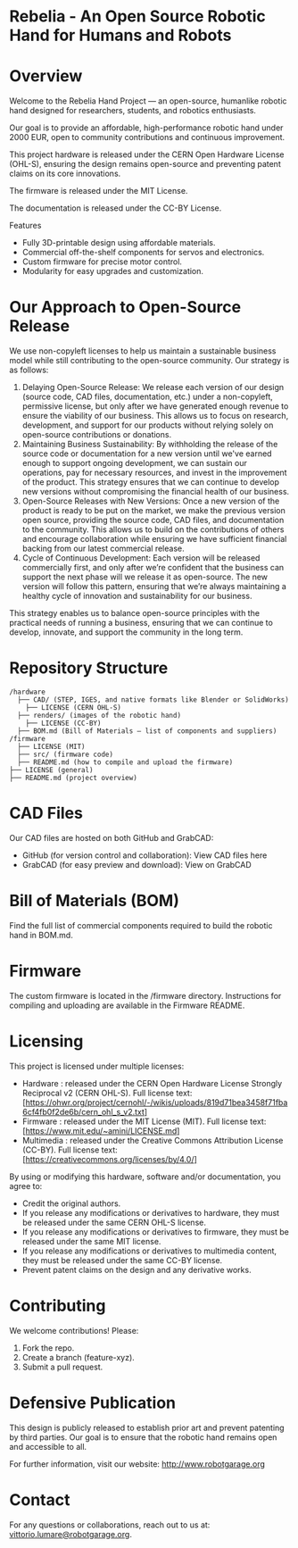 Rebelia - An Open Source Robotic Hand for Humans and Robots
===========================================================


Overview
========

Welcome to the Rebelia Hand Project — an open-source, humanlike robotic hand designed for researchers, students, and robotics enthusiasts.

Our goal is to provide an affordable, high-performance robotic hand under 2000 EUR, open to community contributions and continuous improvement.

This project hardware is released under the CERN Open Hardware License (OHL-S), ensuring the design remains open-source and preventing patent claims on its core innovations.

The firmware is released under the MIT License.

The documentation is released under the CC-BY License.


Features
* Fully 3D-printable design using affordable materials.
* Commercial off-the-shelf components for servos and electronics.
* Custom firmware for precise motor control.
* Modularity for easy upgrades and customization.

Our Approach to Open-Source Release
===================================
We use non-copyleft licenses to help us maintain a sustainable business model while still contributing to the open-source community. Our strategy is as follows:

1. Delaying Open-Source Release: We release each version of our design (source code, CAD files, documentation, etc.) under a non-copyleft, permissive license, but only after we have generated enough revenue to ensure the viability of our business. This allows us to focus on research, development, and support for our products without relying solely on open-source contributions or donations.
2. Maintaining Business Sustainability: By withholding the release of the source code or documentation for a new version until we've earned enough to support ongoing development, we can sustain our operations, pay for necessary resources, and invest in the improvement of the product. This strategy ensures that we can continue to develop new versions without compromising the financial health of our business.
3. Open-Source Releases with New Versions: Once a new version of the product is ready to be put on the market, we make the previous version open source, providing the source code, CAD files, and documentation to the community. This allows us to build on the contributions of others and encourage collaboration while ensuring we have sufficient financial backing from our latest commercial release.
4. Cycle of Continuous Development: Each version will be released commercially first, and only after we’re confident that the business can support the next phase will we release it as open-source. The new version will follow this pattern, ensuring that we’re always maintaining a healthy cycle of innovation and sustainability for our business.

This strategy enables us to balance open-source principles with the practical needs of running a business, ensuring that we can continue to develop, innovate, and support the community in the long term.


Repository Structure
====================

```
/hardware
  ├── CAD/ (STEP, IGES, and native formats like Blender or SolidWorks)
    ├── LICENSE (CERN OHL-S)
  ├── renders/ (images of the robotic hand)
    ├── LICENSE (CC-BY)
  ├── BOM.md (Bill of Materials — list of components and suppliers)
/firmware
  ├── LICENSE (MIT)
  ├── src/ (firmware code)
  ├── README.md (how to compile and upload the firmware)
├── LICENSE (general)
├── README.md (project overview)
```


CAD Files
=========

Our CAD files are hosted on both GitHub and GrabCAD:
* GitHub (for version control and collaboration): View CAD files here
* GrabCAD (for easy preview and download): View on GrabCAD

Bill of Materials (BOM)
=======================
Find the full list of commercial components required to build the robotic hand in BOM.md.


Firmware
========
The custom firmware is located in the /firmware directory. Instructions for compiling and uploading are available in the Firmware README.

Licensing
=========
This project is licensed under multiple licenses:
* Hardware : released under the CERN Open Hardware License Strongly Reciprocal v2 (CERN OHL-S). Full license text: [https://ohwr.org/project/cernohl/-/wikis/uploads/819d71bea3458f71fba6cf4fb0f2de6b/cern_ohl_s_v2.txt]
* Firmware : released under the MIT License (MIT). Full license text: [https://www.mit.edu/~amini/LICENSE.md]
* Multimedia : released under the Creative Commons Attribution License (CC-BY). Full license text: [https://creativecommons.org/licenses/by/4.0/]

By using or modifying this hardware, software and/or documentation, you agree to:
* Credit the original authors.
* If you release any modifications or derivatives to hardware, they must be released under the same CERN OHL-S license.
* If you release any modifications or derivatives to firmware, they must be released under the same MIT license.
* If you release any modifications or derivatives to multimedia content, they must be released under the same CC-BY license.
* Prevent patent claims on the design and any derivative works.


Contributing
============
We welcome contributions! Please:
1. Fork the repo.
2. Create a branch (feature-xyz).
3. Submit a pull request.

Defensive Publication
=====================
This design is publicly released to establish prior art and prevent patenting by third parties. 
Our goal is to ensure that the robotic hand remains open and accessible to all.

For further information, visit our website: http://www.robotgarage.org

Contact
=======
For any questions or collaborations, reach out to us at: vittorio.lumare@robotgarage.org.



